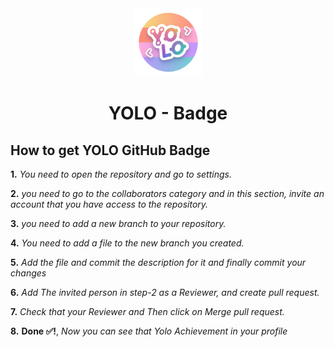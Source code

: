 <div align="center">
<img width="109" src="/badges/YOLO_Badge.png"> 

# YOLO - Badge
</div>

## How to get YOLO GitHub Badge

**1.** *You need to open the repository and go to settings.*

**2.** *you need to go to the collaborators category and in this section, invite an account that you have access to the repository.*

**3.** *you need to add a new branch to your repository.*

**4.** *You need to add a file to the new branch you created.*

**5.** *Add the file and commit the description for it and finally commit your changes*

**6.** *Add The invited person in step-2 as a Reviewer, and create pull request.*

**7.** *Check that your Reviewer and Then click on Merge pull request.*

**8.** **Done ✅!**, *Now you can see that Yolo Achievement in your profile*